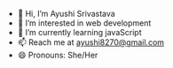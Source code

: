 - 👋 Hi, I’m Ayushi Srivastava
- 👀 I’m interested in web development
- 🌱 I’m currently learning javaScript
- 📫 Reach me at ayushi8270@gmail.com
- 😄 Pronouns: She/Her


